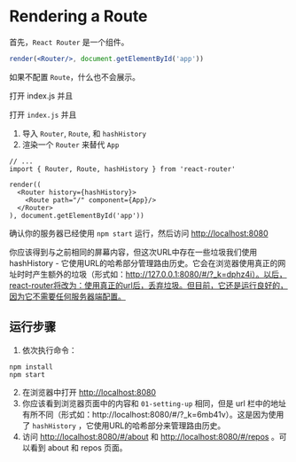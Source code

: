 # Rendering a Route

首先，`React Router` 是一个组件。

```jsx
render(<Router/>, document.getElementById('app'))
```

如果不配置 `Route`，什么也不会展示。

打开 index.js 并且

打开 `index.js` 并且

1. 导入 `Router`, `Route`, 和 `hashHistory`
2. 渲染一个 `Router` 来替代 `App` 

```react
// ...
import { Router, Route, hashHistory } from 'react-router'

render((
  <Router history={hashHistory}>
    <Route path="/" component={App}/>
  </Router>
), document.getElementById('app'))
```

确认你的服务器已经使用 `npm start` 运行，然后访问 [http://localhost:8080](http://localhost:8080/)

你应该得到与之前相同的屏幕内容，但这次URL中存在一些垃圾我们使用hashHistory  - 它使用URL的哈希部分管理路由历史。它会在浏览器使用真正的网址时时产生额外的垃圾（形式如：http://127.0.0.1:8080/#/?_k=dphz4i）。以后，react-router将改为：使用真正的url后，丢弃垃圾。但目前，它还是运行良好的，因为它不需要任何服务器端配置。

## 运行步骤

1. 依次执行命令：

```
npm install
npm start
```

2. 在浏览器中打开 [http://localhost:8080](http://localhost:8080)
3. 你应该看到浏览器页面中的内容和 `01-setting-up` 相同，但是 url 栏中的地址有所不同（形式如：http://localhost:8080/#/?_k=6mb41v）。这是因为使用了 `hashHistory` ，它使用URL的哈希部分来管理路由历史。
4. 访问 [http://localhost:8080/#/about](http://localhost:8080/#/about) 和 [http://localhost:8080/#/repos](http://localhost:8080/#/repos) 。可以看到 about 和 repos 页面。

